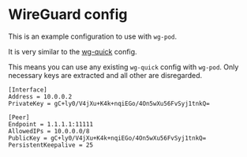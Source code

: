 # WireGuard config

This is an example configuration to use with `wg-pod`.

It is very similar to the [wg-quick](https://git.zx2c4.com/wireguard-tools/about/src/man/wg-quick.8) config.

This means you can use any existing `wg-quick` config with `wg-pod`.
Only necessary keys are extracted and all other are disregarded.

<!-- ON_CHANGE config -->

```
[Interface]
Address = 10.0.0.2
PrivateKey = gC+ly0/V4jXu+K4k+nqiEGo/4On5wXu56FvSyj1tnkQ=

[Peer]
Endpoint = 1.1.1.1:11111
AllowedIPs = 10.0.0.0/8
PublicKey = gC+ly0/V4jXu+K4k+nqiEGo/4On5wXu56FvSyj1tnkQ=
PersistentKeepalive = 25
```

